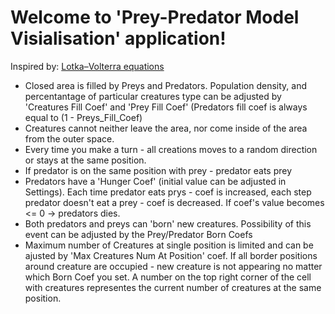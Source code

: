 # Welcome to 'Prey-Predator Model Visialisation' application!

Inspired by:  [Lotka–Volterra equations](https://en.wikipedia.org/wiki/Lotka–Volterra_equations)

- Closed area is filled by Preys and Predators. Population density, and percentantage of particular creatures type can be adjusted by 'Creatures Fill Coef' and 'Prey Fill Coef' (Predators fill coef is always equal to (1 - Preys_Fill_Coef)
- Creatures cannot neither leave the area, nor come inside of the area from the outer space.
- Every time you make a turn - all creations moves to a random direction or stays at the same position.
- If predator is on the same position with prey - predator eats prey
- Predators have a 'Hunger Coef' (initial value can be adjusted in Settings). Each time predator eats prys - coef is increased, each step predator doesn't eat a prey - coef is decreased. If coef's value becomes <= 0 -> predators dies.
- Both predators and preys can 'born' new creatures. Possibility of this event can be adjusted by the Prey/Predator Born Coefs
- Maximum number of Creatures at single position is limited and can be ajusted by 'Max Creatures Num At Position' coef. If all border positions around creature are occupied - new creature is not appearing no matter which Born Coef you set. A number on the top right corner of the cell with creatures representes the current number of creatures at the same position.


